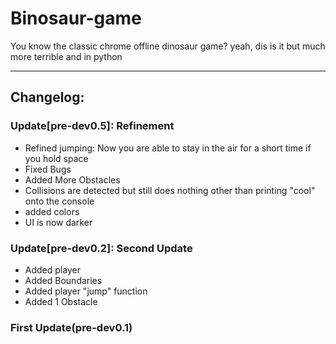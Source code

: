 # Binosaur-game
You know the classic chrome offline dinosaur game? yeah, dis is it but much more terrible and in python
_____
## Changelog:
### Update[pre-dev0.5]: Refinement
- Refined jumping:
      Now you are able to stay in the air for a short time if you hold space
- Fixed Bugs
- Added More Obstacles
- Collisions are detected but still does nothing other than printing "cool" onto the console
- added colors
- UI is now darker
### Update[pre-dev0.2]: Second Update
- Added player
- Added Boundaries
- Added player "jump" function
- Added 1 Obstacle

### First Update(pre-dev0.1)
